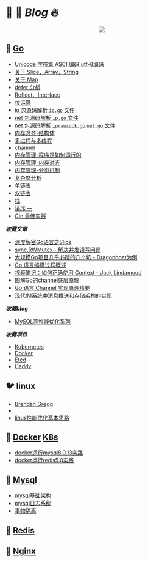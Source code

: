 # 🥚 🦕 **_Blog_** 🔥

<p align='center'>
<img src='https://github.com/w1991668899/blog/blob/master/image/index.jpeg'>
</p>

## 🐳 [Go](https://golang.org/)

- [Unicode 字符集 ASCII编码 utf-8编码](https://github.com/w1991668899/blog/blob/master/go/unicode.md)
- [关于 Slice、Array、String](https://github.com/w1991668899/blog/blob/master/go/%E5%88%87%E7%89%87%E4%B8%8E%E6%95%B0%E7%BB%84.md)
- [关于 Map](https://github.com/w1991668899/blog/blob/master/go/map.md)
- [defer 分析](https://github.com/w1991668899/blog/blob/master/go/defer.md)
- [Reflect、Interface]()
- [位运算](https://github.com/w1991668899/blog/blob/master/go/%E4%BD%8D%E8%BF%90%E7%AE%97.md)
- [io 包源码解析 `io.go` 文件](https://github.com/w1991668899/blog/blob/master/go/io/io.md)
- [net 包源码解析 `ip.go` 文件](https://github.com/w1991668899/blog/blob/master/go/net/net_ip.md)
- [net 包源码解析 `iprawsock.go` `net.go` 文件](https://github.com/w1991668899/blog/blob/master/go/net/net_iprawsock.md)
- [内存对齐-结构体](https://www.jianshu.com/p/a0c5315400a7)
- [多进程与多线程](https://github.com/w1991668899/blog/blob/master/go/concurrent/%E5%A4%9A%E8%BF%9B%E7%A8%8B%E4%B8%8E%E5%A4%9A%E7%BA%BF%E7%A8%8B.md)
- [channel](https://github.com/w1991668899/blog/blob/master/go/concurrent/channel.md)
- [内存管理-程序是如何运行的](https://www.jianshu.com/p/f42ad2f9af73)
- [内存管理-内存对齐](https://www.jianshu.com/p/be89357ab475)
- [内存管理-分页机制](https://www.jianshu.com/p/f9e362e64ef9)
- [复杂度分析](https://www.jianshu.com/p/444c65ebb416)
- [单链表](https://github.com/w1991668899/blog/blob/master/go/structures_algorithms/single_link.md)
- [双链表](https://github.com/w1991668899/blog/blob/master/go/structures_algorithms/double_link.md)
- [栈](https://github.com/w1991668899/blog/blob/master/go/structures_algorithms/stack.md)
- [排序 一](https://github.com/w1991668899/blog/blob/master/go/structures_algorithms/%E6%8E%92%E5%BA%8F%20%E4%B8%80.md)
- [Gin 最佳实践](https://github.com/w1991668899/gin_example/blob/master/README.md)

**_收藏文章_**
- [深度解密Go语言之Slice](https://mp.weixin.qq.com/s/wwUFmdLTJ2xuaN8OJrUtAw)
- [sync.RWMutex - 解决并发读写问题](https://mp.weixin.qq.com/s/kQEHt37Tr7x5CIfre9-Jbw)
- [大规模Go项目几乎必踏的几个坑 - Dragonboat为例](https://zhuanlan.zhihu.com/p/53284649?utm_source=wechat_session&utm_medium=social&utm_oi=35700095320064&wechatShare=1&s_r=0&from=timeline&isappinstalled=0)
- [Go 语言编译过程概述](https://www.jianshu.com/p/2373ec6f0afc?utm_campaign=hugo&utm_medium=reader_share&utm_content=note&utm_source=weixin-timeline&from=timeline)
- [视频笔记：如何正确使用 Context - Jack Lindamood](https://blog.lab99.org/post/golang-2017-10-27-video-how-to-correctly-use-package-context.html)
- [图解Go的channel底层原理](https://mp.weixin.qq.com/s?__biz=MzUzMjk0ODI0OA==&mid=2247483766&idx=1&sn=eb605a64bed0b2066a12083f26fb04b6&chksm=faaa3501cdddbc177121ba14a6604743d5ea881ca8299d5609ac8eb9b6eca4f2a142ad5aabfd&mpshare=1&scene=23&srcid=#rd)
- [Go 语言 Channel 实现原理精要](https://studygolang.com/articles/19415)
- [现代IM系统中消息推送和存储架构的实现](https://yq.aliyun.com/articles/253242)

**_收藏blog_**
- [MySQL高性能优化系列](https://www.cnblogs.com/huchong/tag/MySQL%E9%AB%98%E6%80%A7%E8%83%BD%E4%BC%98%E5%8C%96%E7%B3%BB%E5%88%97/)

**_收藏项目_**
- [Kubernetes](https://github.com/kubernetes/kubernetes)
- [Docker](https://docs.docker-cn.com/)
- [Etcd](https://github.com/etcd-io/etcd)
- [Caddy](https://caddyserver.com/)


## 🐦 linux   

- [Brendan Gregg](http://www.brendangregg.com/Perf/linux_perf_tools_full.png)
- []()
- [linux性能优化基本思路](https://github.com/w1991668899/blog/blob/master/linux/linux%E6%80%A7%E8%83%BD%E4%BC%98%E5%8C%96%E5%9F%BA%E6%9C%AC%E6%80%9D%E8%B7%AF.md)


## 🐘 [Docker](https://docs.docker-cn.com/) [K8s](https://kubernetes.io/zh/docs/concepts/overview/what-is-kubernetes/)

- [docker运行mysql8.0.13实践](https://www.jianshu.com/p/49f7e46cf4c6)
- [docker运行redis5.0实践](https://www.jianshu.com/p/cb3f94b263da)

## 🥔 [Mysql](https://dev.mysql.com/doc/refman/8.0/en/)

- [mysql基础架构](https://github.com/w1991668899/blog/blob/master/mysql/mysql%E5%9F%BA%E7%A1%80%E6%9E%B6%E6%9E%84.md)
- [mysql日志系统](https://github.com/w1991668899/blog/blob/master/mysql/mysql%E6%97%A5%E5%BF%97%E7%B3%BB%E7%BB%9F.md)
- [事物隔离](https://github.com/w1991668899/blog/blob/master/mysql/%E4%BA%8B%E7%89%A9%E9%9A%94%E7%A6%BB.md)

## 🌃 [Redis](http://www.redis.cn/)


## 🍅 [Nginx](https://nginx.org/en/docs/)








